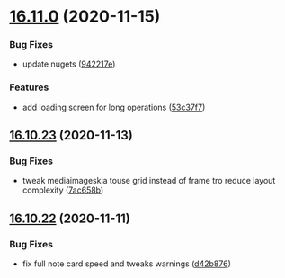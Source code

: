 # [16.11.0](https://github.com/phandcock/GrampsView/compare/v16.10.23...v16.11.0) (2020-11-15)


### Bug Fixes

* update nugets ([942217e](https://github.com/phandcock/GrampsView/commit/942217e56cc97909ef96e52e000d2cd65e3903d8))


### Features

* add loading screen for long operations ([53c37f7](https://github.com/phandcock/GrampsView/commit/53c37f7247be65ce34241f9eb0c549d538f887d3))



## [16.10.23](https://github.com/phandcock/GrampsView/compare/v16.10.22...v16.10.23) (2020-11-13)


### Bug Fixes

* tweak mediaimageskia touse grid instead of frame tro reduce layout complexity ([7ac658b](https://github.com/phandcock/GrampsView/commit/7ac658b59099362b39f30ea26a22f92c0a57ab2a))



## [16.10.22](https://github.com/phandcock/GrampsView/compare/v16.10.21...v16.10.22) (2020-11-11)


### Bug Fixes

* fix full note card speed and tweaks warnings ([d42b876](https://github.com/phandcock/GrampsView/commit/d42b87617d36ddd5ae4fea1b783306dafde628ba))



